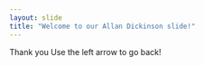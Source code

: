 ```yaml
---
layout: slide
title: "Welcome to our Allan Dickinson slide!"
---
```

Thank you
Use the left arrow to go back!
